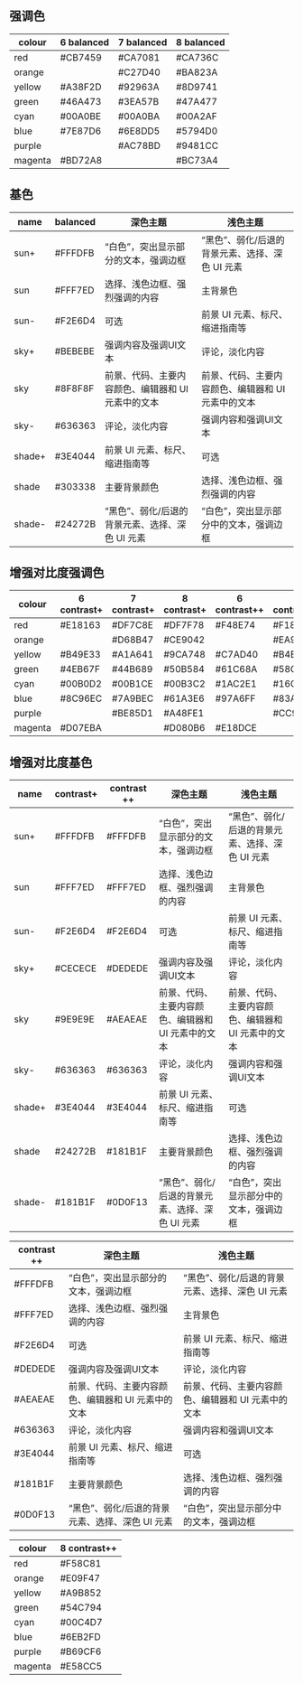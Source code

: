 ## 强调色

| colour  | 6 balanced | 7 balanced | 8 balanced |
| ------- | ---------- | ---------- | ---------- |
| red     | #CB7459    | #CA7081    | #CA736C    |
| orange  |            | #C27D40    | #BA823A    |
| yellow  | #A38F2D    | #92963A    | #8D9741    |
| green   | #46A473    | #3EA57B    | #47A477    |
| cyan    | #00A0BE    | #00A0BA    | #00A2AF    |
| blue    | #7E87D6    | #6E8DD5    | #5794D0    |
| purple  |            | #AC78BD    | #9481CC    |
| magenta | #BD72A8    |            | #BC73A4    |

## 基色

| name   | balanced |  深色主题                                           | 浅色主题                                           |
| ------ | -------- |  -------------------------------------------------- | -------------------------------------------------- |
| sun+   | #FFFDFB  |  “白色”，突出显示部分的文本，强调边框               | “黑色”、弱化/后退的背景元素、选择、深色 UI 元素    |
| sun    | #FFF7ED  |  选择、浅色边框、强烈强调的内容                     | 主背景色                                           |
| sun-   | #F2E6D4  |  可选                                               | 前景 UI 元素、标尺、缩进指南等                     |
| sky+   | #BEBEBE  |  强调内容及强调UI文本                               | 评论，淡化内容                                     |
| sky    | #8F8F8F  |  前景、代码、主要内容颜色、编辑器和 UI 元素中的文本 | 前景、代码、主要内容颜色、编辑器和 UI 元素中的文本 |
| sky-   | #636363  |  评论，淡化内容                                     | 强调内容和强调UI文本                               |
| shade+ | #3E4044  |  前景 UI 元素、标尺、缩进指南等                     | 可选                                               |
| shade  | #303338  |  主要背景颜色                                       | 选择、浅色边框、强烈强调的内容                     |
| shade- | #24272B  |  “黑色”、弱化/后退的背景元素、选择、深色 UI 元素    | “白色”，突出显示部分中的文本，强调边框             |

## 增强对比度强调色

| colour  | 6 contrast+ | 7 contrast+ | 8 contrast+ | 6 contrast++ | 7 contrast++ | 8 contrast++ |
| ------- | ----------- | ----------- | ----------- | ------------ | ------------ | ------------ |
| red     | #E18163     | #DF7C8E     | #DF7F78     | #F48E74      | #F18AA1      | #F58C81      |
| orange  |             | #D68B47     | #CE9042     |              | #EA9856      | #E09F47      |
| yellow  | #B49E33     | #A1A641     | #9CA748     | #C7AD40      | #B4B44A      | #A9B852      |
| green   | #4EB67F     | #44B689     | #50B584     | #61C68A      | #58C792      | #54C794      |
| cyan    | #00B0D2     | #00B1CE     | #00B3C2     | #1AC2E1      | #16C3DD      | #00C4D7      |
| blue    | #8C96EC     | #7A9BEC     | #61A3E6     | #97A6FF      | #83ADFF      | #6EB2FD      |
| purple  |             | #BE85D1     | #A48FE1     |              | #CC94E6      | #B69CF6      |
| magenta | #D07EBA     |             | #D080B6     | #E18DCE      |              | #E58CC5      |

## 

## 增强对比度基色

| name   | contrast+ | contrast ++ |  深色主题                                           | 浅色主题                                           |
| ------ | --------- | ----------- |  -------------------------------------------------- | -------------------------------------------------- |
| sun+   | #FFFDFB   | #FFFDFB     |  “白色”，突出显示部分的文本，强调边框               | “黑色”、弱化/后退的背景元素、选择、深色 UI 元素    |
| sun    | #FFF7ED   | #FFF7ED     |  选择、浅色边框、强烈强调的内容                     | 主背景色                                           |
| sun-   | #F2E6D4   | #F2E6D4     |  可选                                               | 前景 UI 元素、标尺、缩进指南等                     |
| sky+   | #CECECE   | #DEDEDE     |  强调内容及强调UI文本                               | 评论，淡化内容                                     |
| sky    | #9E9E9E   | #AEAEAE     |  前景、代码、主要内容颜色、编辑器和 UI 元素中的文本 | 前景、代码、主要内容颜色、编辑器和 UI 元素中的文本 |
| sky-   | #636363   | #636363     |  评论，淡化内容                                     | 强调内容和强调UI文本                               |
| shade+ | #3E4044   | #3E4044     |  前景 UI 元素、标尺、缩进指南等                     | 可选                                               |
| shade  | #24272B   | #181B1F     |  主要背景颜色                                       | 选择、浅色边框、强烈强调的内容                     |
| shade- | #181B1F   | #0D0F13     |  “黑色”、弱化/后退的背景元素、选择、深色 UI 元素    | “白色”，突出显示部分中的文本，强调边框             |



| contrast ++ | 深色主题                                           | 浅色主题                                           |
| ----------- | -------------------------------------------------- | -------------------------------------------------- |
| #FFFDFB     | “白色”，突出显示部分的文本，强调边框               | “黑色”、弱化/后退的背景元素、选择、深色 UI 元素    |
| #FFF7ED     | 选择、浅色边框、强烈强调的内容                     | 主背景色                                           |
| #F2E6D4     | 可选                                               | 前景 UI 元素、标尺、缩进指南等                     |
| #DEDEDE     | 强调内容及强调UI文本                               | 评论，淡化内容                                     |
| #AEAEAE     | 前景、代码、主要内容颜色、编辑器和 UI 元素中的文本 | 前景、代码、主要内容颜色、编辑器和 UI 元素中的文本 |
| #636363     | 评论，淡化内容                                     | 强调内容和强调UI文本                               |
| #3E4044     | 前景 UI 元素、标尺、缩进指南等                     | 可选                                               |
| #181B1F     | 主要背景颜色                                       | 选择、浅色边框、强烈强调的内容                     |
| #0D0F13     | “黑色”、弱化/后退的背景元素、选择、深色 UI 元素    | “白色”，突出显示部分中的文本，强调边框             |

| colour  | 8 contrast++ |
| ------- | ------------ |
| red     | #F58C81      |
| orange  | #E09F47      |
| yellow  | #A9B852      |
| green   | #54C794      |
| cyan    | #00C4D7      |
| blue    | #6EB2FD      |
| purple  | #B69CF6      |
| magenta | #E58CC5      |
